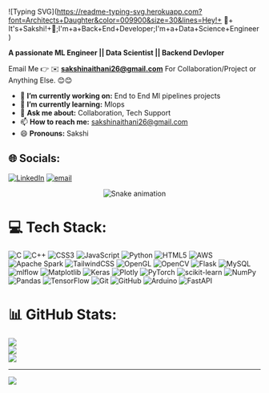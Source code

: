 ![Typing SVG](https://readme-typing-svg.herokuapp.com?font=Architects+Daughter&color=009900&size=30&lines=Hey!+ 💫+ It's+Sakshi!+👋;I'm+a+Back+End+Developer;I'm+a+Data+Science+Engineer)



**A passionate ML Engineer || Data Scientist || Backend Devloper**

Email Me 👉 ✉️ **sakshinaithani26@gmail.com** For Collaboration/Project or Anything Else. 😊😊

- 🔭 **I’m currently working on:** End to End Ml pipelines projects 
- 🌱 **I’m currently learning:** Mlops
- 💬 **Ask me about:** Collaboration, Tech Support
- 📫 **How to reach me:** sakshinaithani26@gmail.com
- 😄 **Pronouns:** Sakshi  

## 🌐 Socials:
[![LinkedIn](https://img.shields.io/badge/LinkedIn-%230077B5.svg?logo=linkedin&logoColor=white)](https://linkedin.com/in/www.linkedin.com/in/sakshi-naithani-974192338) [![email](https://img.shields.io/badge/Email-D14836?logo=gmail&logoColor=white)](mailto:sakshinaithani26@gmail.com) 

<!-- Snake Game Repo View -->

<div align="center">
  <img src="https://profile-readme-generator.com/assets/snake.svg" alt="Snake animation" />
</div>

# 💻 Tech Stack:
![C](https://img.shields.io/badge/c-%2300599C.svg?style=plastic&logo=c&logoColor=white) ![C++](https://img.shields.io/badge/c++-%2300599C.svg?style=plastic&logo=c%2B%2B&logoColor=white) ![CSS3](https://img.shields.io/badge/css3-%231572B6.svg?style=plastic&logo=css3&logoColor=white) ![JavaScript](https://img.shields.io/badge/javascript-%23323330.svg?style=plastic&logo=javascript&logoColor=%23F7DF1E) ![Python](https://img.shields.io/badge/python-3670A0?style=plastic&logo=python&logoColor=ffdd54) ![HTML5](https://img.shields.io/badge/html5-%23E34F26.svg?style=plastic&logo=html5&logoColor=white) ![AWS](https://img.shields.io/badge/AWS-%23FF9900.svg?style=plastic&logo=amazon-aws&logoColor=white) ![Apache Spark](https://img.shields.io/badge/Apache%20Spark-FDEE21?style=plastic&logo=apachespark&logoColor=black) ![TailwindCSS](https://img.shields.io/badge/tailwindcss-%2338B2AC.svg?style=plastic&logo=tailwind-css&logoColor=white) ![OpenGL](https://img.shields.io/badge/OpenGL-%23FFFFFF.svg?style=plastic&logo=opengl) ![OpenCV](https://img.shields.io/badge/opencv-%23white.svg?style=plastic&logo=opencv&logoColor=white) ![Flask](https://img.shields.io/badge/flask-%23000.svg?style=plastic&logo=flask&logoColor=white) ![MySQL](https://img.shields.io/badge/mysql-4479A1.svg?style=plastic&logo=mysql&logoColor=white) ![mlflow](https://img.shields.io/badge/mlflow-%23d9ead3.svg?style=plastic&logo=numpy&logoColor=blue) ![Matplotlib](https://img.shields.io/badge/Matplotlib-%23ffffff.svg?style=plastic&logo=Matplotlib&logoColor=black) ![Keras](https://img.shields.io/badge/Keras-%23D00000.svg?style=plastic&logo=Keras&logoColor=white) ![Plotly](https://img.shields.io/badge/Plotly-%233F4F75.svg?style=plastic&logo=plotly&logoColor=white) ![PyTorch](https://img.shields.io/badge/PyTorch-%23EE4C2C.svg?style=plastic&logo=PyTorch&logoColor=white) ![scikit-learn](https://img.shields.io/badge/scikit--learn-%23F7931E.svg?style=plastic&logo=scikit-learn&logoColor=white) ![NumPy](https://img.shields.io/badge/numpy-%23013243.svg?style=plastic&logo=numpy&logoColor=white) ![Pandas](https://img.shields.io/badge/pandas-%23150458.svg?style=plastic&logo=pandas&logoColor=white) ![TensorFlow](https://img.shields.io/badge/TensorFlow-%23FF6F00.svg?style=plastic&logo=TensorFlow&logoColor=white) ![Git](https://img.shields.io/badge/git-%23F05033.svg?style=plastic&logo=git&logoColor=white) ![GitHub](https://img.shields.io/badge/github-%23121011.svg?style=plastic&logo=github&logoColor=white) ![Arduino](https://img.shields.io/badge/-Arduino-00979D?style=plastic&logo=Arduino&logoColor=white) ![FastAPI](https://img.shields.io/badge/FastAPI-005571?style=plastic&logo=fastapi)
# 📊 GitHub Stats:
![](https://github-readme-stats.vercel.app/api?username=sakshinaithani2005&theme=dark&hide_border=false&include_all_commits=false&count_private=false)<br/>
![](https://nirzak-streak-stats.vercel.app/?user=sakshinaithani2005&theme=dark&hide_border=false)<br/>
![](https://github-readme-stats.vercel.app/api/top-langs/?username=sakshinaithani2005&theme=dark&hide_border=false&include_all_commits=false&count_private=false&layout=compact)

---
[![](https://visitcount.itsvg.in/api?id=sakshinaithani2005&icon=0&color=0)](https://visitcount.itsvg.in)

<!-- Proudly created with GPRM ( https://gprm.itsvg.in ) -->
